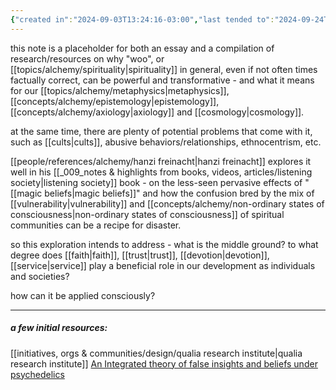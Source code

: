 ```yaml
---
{"created in":"2024-09-03T13:24:16-03:00","last tended to":"2024-09-24T16:05:01-03:00","tags":["alchemy","essay","placeholder","🌱"],"dg-publish":true,"notestage":["🌱"],"permalink":"/writings/minimum-viable-woo/","dgPassFrontmatter":true,"created":"2024-09-03T13:24:16.832-03:00","updated":"2024-09-24T16:05:01.149-03:00"}
---
```


this note is a placeholder for both an essay and a compilation of research/resources on why "woo", or [[topics/alchemy/spirituality\|spirituality]] in general, even if not often times factually correct, can be powerful and transformative - and what it means for our [[topics/alchemy/metaphysics\|metaphysics]], [[concepts/alchemy/epistemology\|epistemology]], [[concepts/alchemy/axiology\|axiology]] and [[cosmology\|cosmology]].

at the same time, there are plenty of potential problems that come with it, such as [[cults\|cults]], abusive behaviors/relationships, ethnocentrism, etc.

[[people/references/alchemy/hanzi freinacht\|hanzi freinacht]] explores it well in his [[_009_notes & highlights from books, videos, articles/listening society\|listening society]] book - on the less-seen pervasive effects of "[[magic beliefs\|magic beliefs]]" and how the confusion bred by the mix of [[vulnerability\|vulnerability]] and [[concepts/alchemy/non-ordinary states of consciousness\|non-ordinary states of consciousness]] of spiritual communities can be a recipe for disaster.

so this exploration intends to address - what is the middle ground? to what degree does [[faith\|faith]], [[trust\|trust]], [[devotion\|devotion]], [[service\|service]] play a beneficial role in our development as individuals and societies?

how can it be applied consciously?

---

##### a few initial resources:

[[initiatives, orgs & communities/design/qualia research institute\|qualia research institute]]
[An Integrated theory of false insights and beliefs under psychedelics](https://www.nature.com/articles/s44271-024-00120-6)